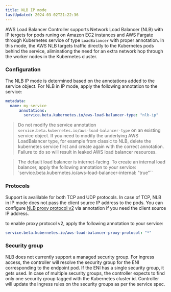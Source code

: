 ```yaml
---
title: NLB IP mode
lastUpdated: 2024-03-02T21:22:36
---
```


AWS Load Balancer Controller supports Network Load Balancer (NLB) with IP tergets for pods runing on Amazon EC2 instances and AWS Fargate through Kubernetes service of type `LoadBalancer` with proper annotation. In this mode, the AWS NLB targets traffic directly to the Kubernetes pods behind the service, aliminationg the need for an extra network hop through the worker nodes in the Kubernetes cluster.

### Configuration

The NLB IP mode is determined based on the annotations added to the service object. For NLB in IP mode, apply the following annotation to the service:

```yaml
metadata:
  name: my-service
      annotations:
        service.beta.kubernetes.io/aws-load-balancer-type: "nlb-ip"

```

> Do not modify the service annotation `service.beta.kubernetes.io/aws-load-balancer-type` on an existing service object. If you need to modify the underlying AWS LoadBalancer type, for example from classic to NLB, delete the kubernetes service first and create again with the correct annotation. Failure to do so will result in leaked AWS load balancer resources.

> The default load balancer is internet-facing. To create an internal load balancer, apply the following annotation to your service: `service.beta.kubernetes.io/aws-load-balancer-internal: "true"``

### Protocols

Support is avalilable for both TCP and UDP protocols. In case of TCP, NLB in IP mode does not pass the client source IP address to the pods. You can configure [NLB proxy protocol v2](https://docs.aws.amazon.com/elasticloadbalancing/latest/network/load-balancer-target-groups.html#proxy-protocol) via annotation if you need the client source IP address.

to enable proxy protocol v2, apply the following annotation to your service:

```yaml
service.beta.kubernetes.io/aws-load-balancer-proxy-protocol: "*"
```

### Security group

NLB does not currently support a managed security group. For ingress access, the controller will resolve the security group for the ENI corresponding to the endpoint pod. If the ENI has a single security group, it gets used. In case of multiple security groups, the controller expects to find only one security group tagged with the Kubernetes cluster id. Controller will update the ingress rules on the security groups as per the service spec.